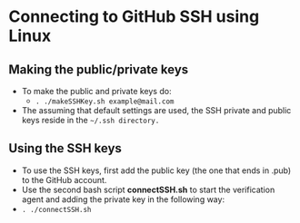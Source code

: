 # Connecting to GitHub SSH using Linux

## Making the public/private keys
* To make the public and private keys do:
  * `. ./makeSSHKey.sh example@mail.com`
* The assuming that default settings are used, the SSH private and public keys reside in the `~/.ssh directory.`

## Using the SSH keys
* To use the SSH keys, first add the public key (the one that ends in .pub) to the GitHub account. 
* Use the second bash script **connectSSH.sh** to start the verification agent and adding the private key in the following way:
 * `. ./connectSSH.sh`

